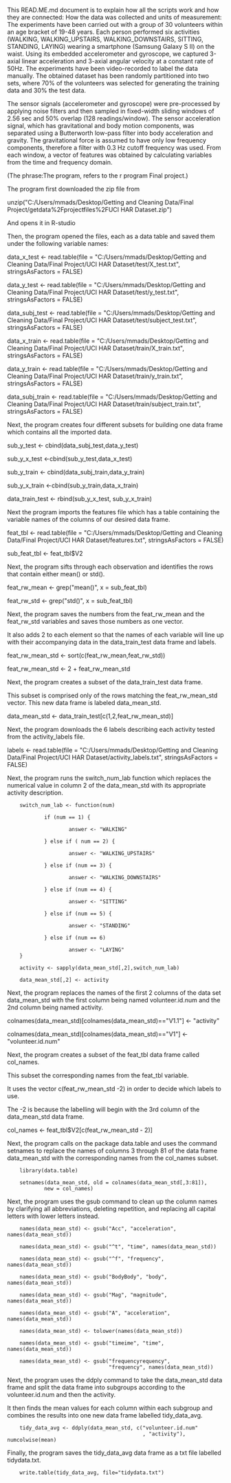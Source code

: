 This READ.ME.md document is to explain how all the scripts work and how
they are connected: How the data was collected and units of measurement:
The experiments have been carried out with a group of 30 volunteers
within an age bracket of 19-48 years. Each person performed six
activities (WALKING, WALKING\_UPSTAIRS, WALKING\_DOWNSTAIRS, SITTING,
STANDING, LAYING) wearing a smartphone (Samsung Galaxy S II) on the
waist. Using its embedded accelerometer and gyroscope, we captured
3-axial linear acceleration and 3-axial angular velocity at a constant
rate of 50Hz. The experiments have been video-recorded to label the data
manually. The obtained dataset has been randomly partitioned into two
sets, where 70% of the volunteers was selected for generating the
training data and 30% the test data.

The sensor signals (accelerometer and gyroscope) were pre-processed by
applying noise filters and then sampled in fixed-width sliding windows
of 2.56 sec and 50% overlap (128 readings/window). The sensor
acceleration signal, which has gravitational and body motion components,
was separated using a Butterworth low-pass filter into body acceleration
and gravity. The gravitational force is assumed to have only low
frequency components, therefore a filter with 0.3 Hz cutoff frequency
was used. From each window, a vector of features was obtained by
calculating variables from the time and frequency domain.

(The phrase:The program, refers to the r program Final project.)

The program first downloaded the zip file from

unzip("C:/Users/mmads/Desktop/Getting and Cleaning Data/Final
Project/getdata%2Fprojectfiles%2FUCI HAR Dataset.zip")

And opens it in R-studio

Then, the program opened the files, each as a data table and saved them
under the following variable names:

data\_x\_test \<- read.table(file = "C:/Users/mmads/Desktop/Getting and
Cleaning Data/Final Project/UCI HAR Dataset/test/X\_test.txt",
stringsAsFactors = FALSE)

data\_y\_test \<- read.table(file = "C:/Users/mmads/Desktop/Getting and
Cleaning Data/Final Project/UCI HAR Dataset/test/y\_test.txt",
stringsAsFactors = FALSE)

data\_subj\_test \<- read.table(file = "C:/Users/mmads/Desktop/Getting
and Cleaning Data/Final Project/UCI HAR Dataset/test/subject\_test.txt",
stringsAsFactors = FALSE)

data\_x\_train \<- read.table(file = "C:/Users/mmads/Desktop/Getting and
Cleaning Data/Final Project/UCI HAR Dataset/train/X\_train.txt",
stringsAsFactors = FALSE)

data\_y\_train \<- read.table(file = "C:/Users/mmads/Desktop/Getting and
Cleaning Data/Final Project/UCI HAR Dataset/train/y\_train.txt",
stringsAsFactors = FALSE)

data\_subj\_train \<- read.table(file = "C:/Users/mmads/Desktop/Getting
and Cleaning Data/Final Project/UCI HAR
Dataset/train/subject\_train.txt", stringsAsFactors = FALSE)

Next, the program creates four different subsets for building one data
frame which contains all the imported data.

sub\_y\_test \<- cbind(data\_subj\_test,data\_y\_test)

sub\_y\_x\_test \<-cbind(sub\_y\_test,data\_x\_test)

sub\_y\_train \<- cbind(data\_subj\_train,data\_y\_train)

sub\_y\_x\_train \<-cbind(sub\_y\_train,data\_x\_train)

data\_train\_test \<- rbind(sub\_y\_x\_test, sub\_y\_x\_train)

Next the program imports the features file which has a table containing
the variable names of the columns of our desired data frame.

feat\_tbl \<- read.table(file = "C:/Users/mmads/Desktop/Getting and
Cleaning Data/Final Project/UCI HAR Dataset/features.txt",
stringsAsFactors = FALSE)

sub\_feat\_tbl \<- feat\_tbl\$V2

Next, the program sifts through each observation and identifies the rows
that contain either mean() or std().

feat\_rw\_mean \<- grep("mean()", x = sub\_feat\_tbl)

feat\_rw\_std \<- grep("std()", x = sub\_feat\_tbl)

Next, the program saves the numbers from the feat\_rw\_mean and the
feat\_rw\_std variables and saves those numbers as one vector.

It also adds 2 to each element so that the names of each variable will
line up with their accompanying data in the data\_train\_test data frame
and labels.

feat\_rw\_mean\_std \<- sort(c(feat\_rw\_mean,feat\_rw\_std))

feat\_rw\_mean\_std \<- 2 + feat\_rw\_mean\_std

Next, the program creates a subset of the data\_train\_test data frame.

This subset is comprised only of the rows matching the
feat\_rw\_mean\_std vector. This new data frame is labeled
data\_mean\_std.

data\_mean\_std \<- data\_train\_test[c(1,2,feat\_rw\_mean\_std)]

Next, the program downloads the 6 labels describing each activity tested
from the activity\_labels file.

labels \<- read.table(file = "C:/Users/mmads/Desktop/Getting and
Cleaning Data/Final Project/UCI HAR Dataset/activity\_labels.txt",
stringsAsFactors = FALSE)

Next, the program runs the switch\_num\_lab function which replaces the
numerical value in column 2 of the data\_mean\_std with its appropriate
activity description.

        switch_num_lab <- function(num)  

                if (num == 1) {

                        answer <- "WALKING"

                } else if ( num == 2) {

                        answer <- "WALKING_UPSTAIRS"

                } else if (num == 3) {

                        answer <- "WALKING_DOWNSTAIRS"

                } else if (num == 4) {

                        answer <- "SITTING"

                } else if (num == 5) {

                        answer <- "STANDING"

                } else if (num == 6) 

                        answer <- "LAYING"
        }
                
        activity <- sapply(data_mean_std[,2],switch_num_lab)

        data_mean_std[,2] <- activity

Next, the program replaces the names of the first 2 columns of the data
set data\_mean\_std with the first column being named volunteer.id.num
and the 2nd column being named activity.

colnames(data\_mean\_std)[colnames(data\_mean\_std)=="V1.1"] \<-
"activity"

colnames(data\_mean\_std)[colnames(data\_mean\_std)=="V1"] \<-
"volunteer.id.num"

Next, the program creates a subset of the feat\_tbl data frame called
col\_names.

This subset the corresponding names from the feat\_tbl variable.

It uses the vector c(feat\_rw\_mean\_std -2) in order to decide which
labels to use.

The -2 is because the labelling will begin with the 3rd column of the
data\_mean\_std data frame.

col\_names \<- feat\_tbl\$V2[c(feat\_rw\_mean\_std - 2)]

Next, the program calls on the package data.table and uses the command
setnames to replace the names of columns 3 through 81 of the data frame
data\_mean\_std with the corresponding names from the col\_names subset.

        library(data.table)

        setnames(data_mean_std, old = colnames(data_mean_std[,3:81]),
                new = col_names)

Next, the program uses the gsub command to clean up the column names by
clarifying all abbreviations, deleting repetition, and replacing all
capital letters with lower letters instead.

        names(data_mean_std) <- gsub("Acc", "acceleration", names(data_mean_std))

        names(data_mean_std) <- gsub("^t", "time", names(data_mean_std))

        names(data_mean_std) <- gsub("^f", "frequency", names(data_mean_std))

        names(data_mean_std) <- gsub("BodyBody", "body", names(data_mean_std))

        names(data_mean_std) <- gsub("Mag", "magnitude", names(data_mean_std))

        names(data_mean_std) <- gsub("A", "acceleration", names(data_mean_std))

        names(data_mean_std) <- tolower(names(data_mean_std))

        names(data_mean_std) <- gsub("timeime", "time", names(data_mean_std))

        names(data_mean_std) <- gsub("frequencyrequency",
                                     "frequency", names(data_mean_std))

Next, the program uses the ddply command to take the data\_mean\_std
data frame and split the data frame into subgroups according to the
volunteer.id.num and then the activity.

It then finds the mean values for each column within each subgroup and
combines the results into one new data frame labelled tidy\_data\_avg.

        tidy_data_avg <- ddply(data_mean_std, c("volunteer.id.num"
                                                , "activity"), numcolwise(mean)

Finally, the program saves the tidy\_data\_avg data frame as a txt file
labelled tidydata.txt.

        write.table(tidy_data_avg, file="tidydata.txt")
